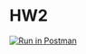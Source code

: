 # HW2
[![Run in Postman](https://run.pstmn.io/button.svg)](https://app.getpostman.com/run-collection/33cf8312fb5079072c57)
